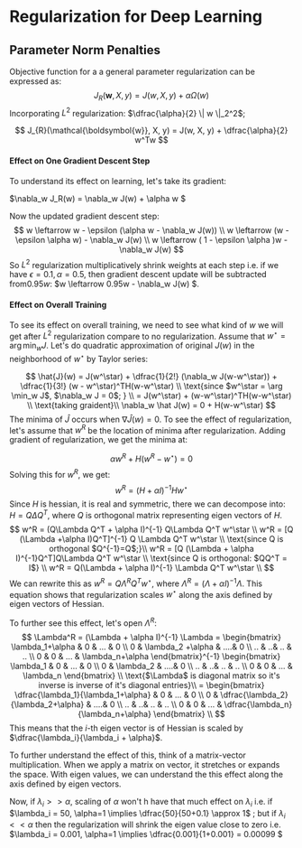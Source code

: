 # Regularization for Deep Learning 

## Parameter Norm Penalties 

Objective function for a a general parameter regularization can be expressed as:
$$
J_{R}(\mathcal{\boldsymbol{w}}, X, y) = J(w, X, y) + \alpha \Omega(w)
$$
Incorporating $L^2$ regularization: $\dfrac{\alpha}{2} \| w \|_2^2$;

 
$$
J_{R}(\mathcal{\boldsymbol{w}}, X, y) = J(w, X, y) + \dfrac{\alpha}{2} w^Tw
$$

#### Effect on One Gradient Descent Step

To understand its effect on learning, let's take its gradient:

$\nabla_w J_R(w) = \nabla_w J(w) + \alpha w $

Now the updated gradient descent step:
$$
w \leftarrow w - \epsilon (\alpha w - \nabla_w J(w)) \\
w \leftarrow (w - \epsilon \alpha w) - \nabla_w J(w) \\
w \leftarrow ( 1 - \epsilon \alpha )w - \nabla_w J(w)
$$
So $L^2$ regularization multiplicatively shrink weights at each step i.e. if we have $\epsilon=0.1, \alpha=0.5$, then gradient descent update will be subtracted from$0.95w$: $w \leftarrow 0.95w - \nabla_w J(w) $. 

#### Effect on Overall Training 

To see its effect on overall training, we need to see what kind of $w$ we will get after $L^2$ regularization compare to no regularization. Assume that $w^\star = \arg \min_w J$. Let's do quadratic approximation of original $J(w)$ in the neighborhood of $w^\star$ by Taylor series:

 
$$
\hat{J}(w) = J(w^\star) + \dfrac{1}{2!} (\nabla_w J(w-w^\star)) + \dfrac{1}{3!} (w - w^\star)^TH(w-w^\star) \\ 
\text{since $w^\star = \arg \min_w J$, $\nabla_w J = 0$; } \\
= J(w^\star) + (w-w^\star)^TH(w-w^\star) \\ 
\text{taking graident}\\
\nabla_w \hat J(w) = 0 + H(w-w^\star)
$$
The minima of $\hat{J}$ occurs when $\nabla \hat J (w) = 0$. To see the effect of regularization, let's assume that $w^R$ be the location of minima after regularization. Adding gradient of regularization, we get the minima at: 


$$
\alpha w^R + H(w^R-w^\star) = 0
$$
Solving this for $w^R$, we get: 
$$
w^R = (H+\alpha I)^{-1} Hw^\star
$$
Since $H$ is hessian, it is real and symmetric, there we can decompose into: $H = Q \Delta Q^T$, where $Q$ is orthogonal matrix representing eigen vectors of $H$.
$$
w^R = (Q\Lambda Q^T + \alpha I)^{-1} Q\Lambda Q^T w^\star \\ 
w^R = [Q (\Lambda +\alpha I)Q^T]^{-1} Q \Lambda Q^T w^\star \\
\text{since Q is orthogonal $Q^{-1}=Q$;}\\
w^R = [Q (\Lambda + \alpha I)^{-1}Q^T]Q\Lambda Q^T w^\star \\
\text{since Q is orthogonal: $QQ^T = I$} \\
w^R = Q(\Lambda + \alpha I)^{-1} \Lambda Q^T w^\star \\
$$
We can rewrite this as $w^R = Q \Lambda^R Q^T w^\star$, where $\Lambda^R = (\Lambda + \alpha I)^{-1}\Lambda$. This equation shows that regularization scales  $w^\star$ along the axis defined by eigen vectors of Hessian. 

To further see this effect, let's open $\Lambda^R$:
$$
\Lambda^R = (\Lambda + \alpha I)^{-1} \Lambda = 
\begin{bmatrix}
\lambda_1+\alpha & 0 & ... & 0 \\
0 & \lambda_2 +\alpha & ....& 0 \\
.. & ..& .. & .. \\
0 & 0 & ... & \lambda_n+\alpha
\end{bmatrix}^{-1} \begin{bmatrix}
\lambda_1 & 0 & ... & 0 \\
0 & \lambda_2 & ....& 0 \\
.. & ..& .. & .. \\
0 & 0 & ... & \lambda_n
\end{bmatrix}
\\
\text{$\Lambda$ is diagonal matrix so it's inverse is inverse of it's diagonal entries}\\
= \begin{bmatrix}
\dfrac{\lambda_1}{\lambda_1+\alpha} & 0 & ... & 0 \\
0 & \dfrac{\lambda_2}{\lambda_2+\alpha} & ....& 0 \\
.. & ..& .. & .. \\
0 & 0 & ... & \dfrac{\lambda_n}{\lambda_n+\alpha}
\end{bmatrix} \\
$$
This means that  the $i$-th eigen vector is of Hessian is scaled by $\dfrac{\lambda_i}{\lambda_i + \alpha}$.  

To further understand the effect of this, think of a matrix-vector multiplication. When we apply a matrix on vector, it stretches or expands the space. With eigen values, we can understand the this effect along the axis defined by eigen vectors.  

Now, if $\lambda_i >> \alpha$, scaling of $\alpha$ won't h have that much effect on $\lambda_i$ i.e. if $\lambda_i = 50, \alpha=1 \implies \dfrac{50}{50+0.1} \approx 1$ ; but if $\lambda_i << \alpha$ then the regularization will shrink the eigen value close to zero i.e. $\lambda_i = 0.001, \alpha=1 \implies \dfrac{0.001}{1+0.001} = 0.00099 $

